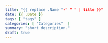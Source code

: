 ```yaml
---
title: "{{ replace .Name "-" " " | title }}"
date: {{ .Date }}
tags: [ "tags" ]
categories: [ "Categories"  ]
summary: "short description."
draft: true
---
```


